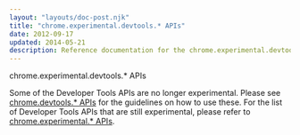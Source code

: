 ```yaml
---
layout: "layouts/doc-post.njk"
title: "chrome.experimental.devtools.* APIs"
date: 2012-09-17
updated: 2014-05-21
description: Reference documentation for the chrome.experimental.devtools APIs.
---
```


chrome.experimental.devtools.\* APIs

Some of the Developer Tools APIs are no longer experimental. Please see [chrome.devtools.\* APIs][1]
for the guidelines on how to use these. For the list of Developer Tools APIs that are still
experimental, please refer to [chrome.experimental.\* APIs][2].

[1]: /docs/extensions/mv2/devtools
[2]: /docs/extensions/experimental
